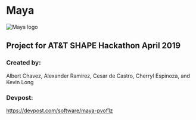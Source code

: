 # Maya

![Maya logo](https://challengepost-s3-challengepost.netdna-ssl.com/photos/production/software_photos/000/800/927/datas/gallery.jpg)
## Project for AT&amp;T SHAPE Hackathon April 2019

### Created by: 
Albert Chavez, Alexander Ramirez, Cesar de Castro, Cherryl Espinoza, and Kevin Long

### Devpost:
https://devpost.com/software/maya-pvof1z
